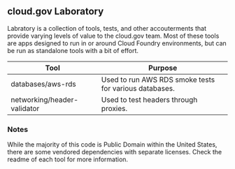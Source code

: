## cloud.gov Laboratory

Labratory is a collection of tools, tests, and other accouterments that provide varying levels of value to the cloud.gov team. Most of these tools are apps designed to run in or around Cloud Foundry environments, but can be run as standalone tools with a bit of effort.


| Tool | Purpose |
| --- | --- |
| databases/aws-rds | Used to run AWS RDS smoke tests for various databases. | 
| networking/header-validator | Used to test headers through proxies. |

### Notes

While the majority of this code is Public Domain within the United States, there are some vendored dependencies with separate licenses. Check the readme of each tool for more information.
